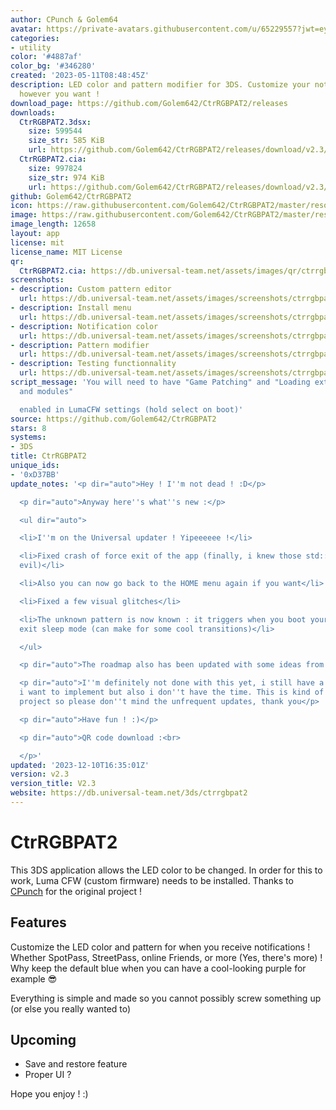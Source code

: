 ```yaml
---
author: CPunch & Golem64
avatar: https://private-avatars.githubusercontent.com/u/65229557?jwt=eyJhbGciOiJIUzI1NiIsInR5cCI6IkpXVCJ9.eyJpc3MiOiJnaXRodWIuY29tIiwiYXVkIjoicmF3LmdpdGh1YnVzZXJjb250ZW50LmNvbSIsImtleSI6ImtleTEiLCJleHAiOjE3MzQ2NzY1NjAsIm5iZiI6MTczNDY3NTM2MCwicGF0aCI6Ii91LzY1MjI5NTU3In0.cPtm32Yb_z7H-eRtgSDZXXt3ojzGP2VZPhKh91kHv8o&v=4
categories:
- utility
color: '#4887af'
color_bg: '#346280'
created: '2023-05-11T08:48:45Z'
description: LED color and pattern modifier for 3DS. Customize your notifications
  however you want !
download_page: https://github.com/Golem642/CtrRGBPAT2/releases
downloads:
  CtrRGBPAT2.3dsx:
    size: 599544
    size_str: 585 KiB
    url: https://github.com/Golem642/CtrRGBPAT2/releases/download/v2.3/CtrRGBPAT2.3dsx
  CtrRGBPAT2.cia:
    size: 997824
    size_str: 974 KiB
    url: https://github.com/Golem642/CtrRGBPAT2/releases/download/v2.3/CtrRGBPAT2.cia
github: Golem642/CtrRGBPAT2
icon: https://raw.githubusercontent.com/Golem642/CtrRGBPAT2/master/resources/icon.png
image: https://raw.githubusercontent.com/Golem642/CtrRGBPAT2/master/resources/banner.png
image_length: 12658
layout: app
license: mit
license_name: MIT License
qr:
  CtrRGBPAT2.cia: https://db.universal-team.net/assets/images/qr/ctrrgbpat2-cia.png
screenshots:
- description: Custom pattern editor
  url: https://db.universal-team.net/assets/images/screenshots/ctrrgbpat2/custom-pattern-editor.png
- description: Install menu
  url: https://db.universal-team.net/assets/images/screenshots/ctrrgbpat2/install-menu.png
- description: Notification color
  url: https://db.universal-team.net/assets/images/screenshots/ctrrgbpat2/notification-color.png
- description: Pattern modifier
  url: https://db.universal-team.net/assets/images/screenshots/ctrrgbpat2/pattern-modifier.png
- description: Testing functionnality
  url: https://db.universal-team.net/assets/images/screenshots/ctrrgbpat2/testing-functionnality.png
script_message: 'You will need to have "Game Patching" and "Loading external FIRMs
  and modules"

  enabled in LumaCFW settings (hold select on boot)'
source: https://github.com/Golem642/CtrRGBPAT2
stars: 8
systems:
- 3DS
title: CtrRGBPAT2
unique_ids:
- '0xD37BB'
update_notes: '<p dir="auto">Hey ! I''m not dead ! :D</p>

  <p dir="auto">Anyway here''s what''s new :</p>

  <ul dir="auto">

  <li>I''m on the Universal updater ! Yipeeeeee !</li>

  <li>Fixed crash of force exit of the app (finally, i knew those std::strings were
  evil)</li>

  <li>Also you can now go back to the HOME menu again if you want</li>

  <li>Fixed a few visual glitches</li>

  <li>The unknown pattern is now known : it triggers when you boot your DS or you
  exit sleep mode (can make for some cool transitions)</li>

  </ul>

  <p dir="auto">The roadmap also has been updated with some ideas from Semka (thx)</p>

  <p dir="auto">I''m definitely not done with this yet, i still have a few things
  i want to implement but also i don''t have the time. This is kind of like a fun
  project so please don''t mind the unfrequent updates, thank you</p>

  <p dir="auto">Have fun ! :)</p>

  <p dir="auto">QR code download :<br>

  </p>'
updated: '2023-12-10T16:35:01Z'
version: v2.3
version_title: V2.3
website: https://db.universal-team.net/3ds/ctrrgbpat2
---
```

# CtrRGBPAT2
This 3DS application allows the LED color to be changed. In order for this to work, Luma CFW (custom firmware) needs to be installed.
Thanks to [CPunch](https://github.com/CPunch/CtrRGBPATTY/) for the original project !

## Features
Customize the LED color and pattern for when you receive notifications ! Whether SpotPass, StreetPass, online Friends, or more (Yes, there's more) ! Why keep the default blue when you can have a cool-looking purple for example 😎

Everything is simple and made so you cannot possibly screw something up (or else you really wanted to)

## Upcoming
- Save and restore feature
- Proper UI ?

Hope you enjoy ! :)